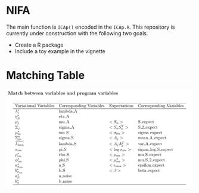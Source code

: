 # NIFA
The main function is `ICAp()` encoded in the `ICAp.R`. This repository is currently under construction with the following two goals.
- Create a R package 
- Include a toy example in the vignette

# Matching Table
![Matching Table](https://github.com/wgmao/NIFA/blob/master/match.png)
